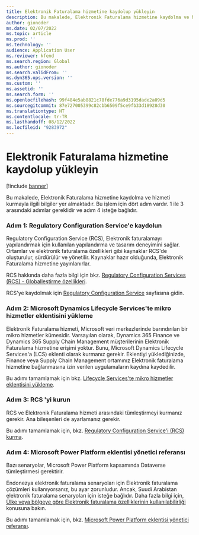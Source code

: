 ```yaml
---
title: Elektronik Faturalama hizmetine kaydolup yükleyin
description: Bu makalede, Elektronik Faturalama hizmetine kaydolma ve hizmeti kurmayla ilgili bilgiler yer almaktadır.
author: gionoder
ms.date: 02/07/2022
ms.topic: article
ms.prod: ''
ms.technology: ''
audience: Application User
ms.reviewer: kfend
ms.search.region: Global
ms.author: gionoder
ms.search.validFrom: ''
ms.dyn365.ops.version: ''
ms.custom: ''
ms.assetid: ''
ms.search.form: ''
ms.openlocfilehash: 99f484e5ab8821c78fde776a9d3195dade2a09d5
ms.sourcegitcommit: 87e727005399c82cbb6509f5ce9fb33d18928d30
ms.translationtype: HT
ms.contentlocale: tr-TR
ms.lasthandoff: 08/12/2022
ms.locfileid: "9283972"
---
```

# <a name="sign-up-for-and-install-the-electronic-invoicing-service"></a>Elektronik Faturalama hizmetine kaydolup yükleyin

[!include [banner](../includes/banner.md)]

Bu makalede, Elektronik Faturalama hizmetine kaydolma ve hizmeti kurmayla ilgili bilgiler yer almaktadır. Bu işlem için dört adım vardır. 1 ile 3 arasındaki adımlar gereklidir ve adım 4 isteğe bağlıdır.

### <a name="step-1-sign-up-for-regulatory-configuration-service"></a>Adım 1: Regulatory Configuration Service'e kaydolun

Regulatory Configuration Service (RCS), Elektronik faturalamayı yapılandırmak için kullanılan yapılandırma ve tasarım deneyimini sağlar. Ortamlar ve elektronik faturalama özellikleri gibi kaynaklar RCS'de oluşturulur, sürdürülür ve yönetilir. Kaynaklar hazır olduğunda, Elektronik Faturalama hizmetine yayınlanırlar.

RCS hakkında daha fazla bilgi için bkz. [Regulatory Configuration Services (RCS) - Globalleştirme özellikleri](rcs-globalization-feature.md).

RCS'ye kaydolmak için [Regulatory Configuration Service](https://marketing.configure.global.dynamics.com/) sayfasına gidin.

### <a name="step-2-install-the-add-in-for-microservices-in-microsoft-dynamics-lifecycle-services"></a>Adım 2: Microsoft Dynamics Lifecycle Services'te mikro hizmetler eklentisini yükleme

Elektronik Faturalama hizmeti, Microsoft veri merkezlerinde barındırılan bir mikro hizmetler kümesidir. Varsayılan olarak, Dynamics 365 Finance ve Dynamics 365 Supply Chain Management müşterilerinin Elektronik Faturalama hizmetine erişimi yoktur. Bunu, Microsoft Dynamics Lifecycle Services'a (LCS) eklenti olarak kurmanız gerekir. Eklentiyi yüklediğinizde, Finance veya Supply Chain Management ortamınız Elektronik faturalama hizmetine bağlanmasına izin verilen uygulamaların kaydına kaydedilir.

Bu adımı tamamlamak için bkz. [Lifecycle Services'te mikro hizmetler eklentisini yükleme](e-invoicing-install-add-in-microservices-lcs.md).

### <a name="step-3-set-up-rcs"></a>Adım 3: RCS 'yi kurun

RCS ve Elektronik Faturalama hizmeti arasındaki tümleştirmeyi kurmanız gerekir. Ana bileşenleri de ayarlamanız gerekir.

Bu adımı tamamlamak için, bkz. [Regulatory Configuration Service'i (RCS) kurma](e-invoicing-set-up-rcs.md).

### <a name="step-4-microsoft-power-platform-plug-in-admin-reference"></a>Adım 4: Microsoft Power Platform eklentisi yönetici referansı

Bazı senaryolar, Microsoft Power Platform kapsamında Dataverse tümleştirmesi gerektirir.

Endonezya elektronik faturalama senaryoları için Elektronik faturalama çözümleri kullanıyorsanız, bu ayar zorunludur. Ancak, Suudi Arabistan elektronik faturalama senaryoları için isteğe bağlıdır. Daha fazla bilgi için, [Ülke veya bölgeye göre Elektronik faturalama özelliklerinin kullanılabilirliği](e-invoicing-country-specific-availability.md) konusuna bakın.

Bu adımı tamamlamak için, bkz. [Microsoft Power Platform eklentisi yönetici referansı](e-invoicing-power-platform-plug-in.md).
